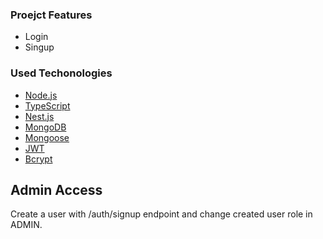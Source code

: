 ### Proejct Features

- Login
- Singup

### Used Techonologies

- [Node.js](https://nodejs.org/en)
- [TypeScript](https://www.typescriptlang.org/)
- [Nest.js](https://nestjs.com/)
- [MongoDB](https://mongodb.com)
- [Mongoose](https://mongoosejs.com/)
- [JWT](https://jwt.io/)
- [Bcrypt](https://www.npmjs.com/package/bcrypt)

## Admin Access

Create a user with /auth/signup endpoint and change created user role in ADMIN.
